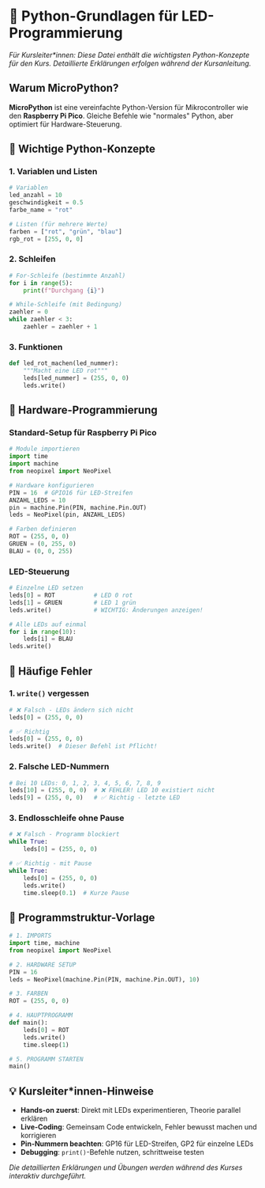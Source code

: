 # 🐍 Python-Grundlagen für LED-Programmierung

*Für Kursleiter\*innen: Diese Datei enthält die wichtigsten Python-Konzepte für den Kurs. Detaillierte Erklärungen erfolgen während der Kursanleitung.*

## Warum MicroPython?
**MicroPython** ist eine vereinfachte Python-Version für Mikrocontroller wie den **Raspberry Pi Pico**. Gleiche Befehle wie "normales" Python, aber optimiert für Hardware-Steuerung.

## 📝 Wichtige Python-Konzepte

### 1. Variablen und Listen
```python
# Variablen
led_anzahl = 10
geschwindigkeit = 0.5
farbe_name = "rot"

# Listen (für mehrere Werte)
farben = ["rot", "grün", "blau"]
rgb_rot = [255, 0, 0]
```

### 2. Schleifen
```python
# For-Schleife (bestimmte Anzahl)
for i in range(5):
    print(f"Durchgang {i}")

# While-Schleife (mit Bedingung)
zaehler = 0
while zaehler < 3:
    zaehler = zaehler + 1
```

### 3. Funktionen
```python
def led_rot_machen(led_nummer):
    """Macht eine LED rot"""
    leds[led_nummer] = (255, 0, 0)
    leds.write()
```

## 🔌 Hardware-Programmierung

### Standard-Setup für Raspberry Pi Pico
```python
# Module importieren
import time
import machine
from neopixel import NeoPixel

# Hardware konfigurieren
PIN = 16  # GPIO16 für LED-Streifen
ANZAHL_LEDS = 10
pin = machine.Pin(PIN, machine.Pin.OUT)
leds = NeoPixel(pin, ANZAHL_LEDS)

# Farben definieren
ROT = (255, 0, 0)
GRUEN = (0, 255, 0)
BLAU = (0, 0, 255)
```

### LED-Steuerung
```python
# Einzelne LED setzen
leds[0] = ROT           # LED 0 rot
leds[1] = GRUEN         # LED 1 grün
leds.write()            # WICHTIG: Änderungen anzeigen!

# Alle LEDs auf einmal
for i in range(10):
    leds[i] = BLAU
leds.write()
```

## 🚨 Häufige Fehler

### 1. `write()` vergessen
```python
# ❌ Falsch - LEDs ändern sich nicht
leds[0] = (255, 0, 0)

# ✅ Richtig
leds[0] = (255, 0, 0)
leds.write()  # Dieser Befehl ist Pflicht!
```

### 2. Falsche LED-Nummern
```python
# Bei 10 LEDs: 0, 1, 2, 3, 4, 5, 6, 7, 8, 9
leds[10] = (255, 0, 0)  # ❌ FEHLER! LED 10 existiert nicht
leds[9] = (255, 0, 0)   # ✅ Richtig - letzte LED
```

### 3. Endlosschleife ohne Pause
```python
# ❌ Falsch - Programm blockiert
while True:
    leds[0] = (255, 0, 0)

# ✅ Richtig - mit Pause
while True:
    leds[0] = (255, 0, 0)
    leds.write()
    time.sleep(0.1)  # Kurze Pause
```

## 🎯 Programmstruktur-Vorlage
```python
# 1. IMPORTS
import time, machine
from neopixel import NeoPixel

# 2. HARDWARE SETUP
PIN = 16
leds = NeoPixel(machine.Pin(PIN, machine.Pin.OUT), 10)

# 3. FARBEN
ROT = (255, 0, 0)

# 4. HAUPTPROGRAMM
def main():
    leds[0] = ROT
    leds.write()
    time.sleep(1)

# 5. PROGRAMM STARTEN
main()
```

## 💡 Kursleiter\*innen-Hinweise
- **Hands-on zuerst**: Direkt mit LEDs experimentieren, Theorie parallel erklären
- **Live-Coding**: Gemeinsam Code entwickeln, Fehler bewusst machen und korrigieren
- **Pin-Nummern beachten**: GP16 für LED-Streifen, GP2 für einzelne LEDs
- **Debugging**: `print()`-Befehle nutzen, schrittweise testen

*Die detaillierten Erklärungen und Übungen werden während des Kurses interaktiv durchgeführt.*
